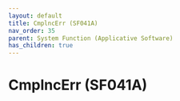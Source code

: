 ```yaml
---
layout: default
title: CmplncErr (SF041A)
nav_order: 35
parent: System Function (Applicative Software)
has_children: true
---
```

# CmplncErr (SF041A)
